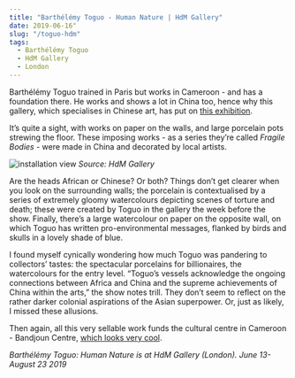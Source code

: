 ```yaml
---
title: "Barthélémy Toguo - Human Nature | HdM Gallery"
date: 2019-06-16"
slug: "/toguo-hdm"
tags:
  - Barthélémy Toguo
  - HdM Gallery
  - London
---
```


Barthélémy Toguo trained in Paris but works in Cameroon - and has a foundation there. He works and shows a lot in China too, hence why this gallery, which specialises in Chinese art, has put on [this exhibition](http://www.hdmgallery.com/en/exhibition/barthelemy-toguo-human-nature).

It’s quite a sight, with works on paper on the walls, and large porcelain pots strewing the floor. These imposing works - as a series they’re called *Fragile Bodies* - were made in China and decorated by local artists.

![installation view](/toguo-hdm-1.jpg)
*Source: HdM Gallery*

Are the heads African or Chinese? Or both? Things don’t get clearer when you look on the surrounding walls; the porcelain is contextualised by a series of extremely gloomy watercolours depicting scenes of torture and death; these were created by Toguo in the gallery the week before the show. Finally, there’s a large watercolour on paper on the opposite wall, on which Toguo has written pro-environmental messages, flanked by birds and skulls in a lovely shade of blue.

I found myself cynically wondering how much Toguo was pandering to collectors’ tastes: the spectacular porcelains for billionaires, the watercolours for the entry level. “Toguo’s vessels acknowledge the ongoing connections between Africa and China and the supreme achievements of China within the arts,” the show notes trill. They don’t seem to reflect on the rather darker colonial aspirations of the Asian superpower. Or, just as likely, I missed these allusions.

Then again, all this very sellable work funds the cultural centre in Cameroon - Bandjoun Centre, [which looks very cool](http://1-54.com/london/exhibitors/bandjoun-station-special-project/).

*Barthélémy Toguo: Human Nature is at HdM Gallery (London). June 13- August 23 2019*
